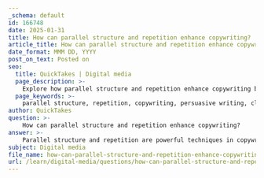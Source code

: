 ```yaml
---
_schema: default
id: 166748
date: 2025-01-31
title: How can parallel structure and repetition enhance copywriting?
article_title: How can parallel structure and repetition enhance copywriting?
date_format: MMM DD, YYYY
post_on_text: Posted on
seo:
  title: QuickTakes | Digital media
  page_description: >-
    Explore how parallel structure and repetition enhance copywriting by improving clarity, rhythm, and emotional impact, making messages more engaging and memorable.
  page_keywords: >-
    parallel structure, repetition, copywriting, persuasive writing, clarity, rhythm, brand messaging, memorability, emotional impact, advertising techniques
author: QuickTakes
question: >-
    How can parallel structure and repetition enhance copywriting?
answer: >-
    Parallel structure and repetition are powerful techniques in copywriting that can significantly enhance the effectiveness of the message being conveyed. Here’s how they work:\n\n### Parallel Structure\nParallel structure involves using similar grammatical forms in a series of phrases or sentences. This technique creates rhythm and clarity, making the copy more engaging and easier to read. For example, a tagline like "Eat Fresh, Live Fresh, Be Fresh" employs parallel structure to emphasize the brand's message. The repetition of the phrase structure not only reinforces the brand's core values but also makes the tagline memorable.\n\n**Benefits of Parallel Structure:**\n1. **Clarity:** It helps in organizing thoughts and ideas, making the message clearer to the audience.\n2. **Rhythm:** The repetitive nature creates a pleasing rhythm that can draw readers in and keep them engaged.\n3. **Emphasis:** It highlights key points, making them stand out in the reader's mind.\n\n### Repetition\nRepetition, as a standalone technique, involves reiterating words, phrases, or ideas to reinforce a message. This can be particularly effective in advertising, where the goal is to create a lasting impression. For instance, repeating a brand name or slogan throughout the copy can help embed it in the audience's memory.\n\n**Benefits of Repetition:**\n1. **Memorability:** Repeated phrases are more likely to stick in the audience's mind, increasing brand recall.\n2. **Persuasiveness:** Repetition can create a sense of urgency or importance, persuading the audience to take action.\n3. **Emotional Impact:** By repeating emotionally charged phrases, copywriters can enhance the emotional appeal of the message, tapping into the audience's feelings.\n\n### Combined Effect\nWhen used together, parallel structure and repetition can create a powerful impact. For example, a campaign might use a series of parallel phrases that are repeated throughout various media, reinforcing the brand's message and making it more persuasive. This combination not only enhances readability but also strengthens the emotional connection with the audience.\n\nIn summary, both parallel structure and repetition are essential tools in a copywriter's arsenal. They help create engaging, memorable, and persuasive copy that resonates with the audience, ultimately driving the desired action.
subject: Digital media
file_name: how-can-parallel-structure-and-repetition-enhance-copywriting.md
url: /learn/digital-media/questions/how-can-parallel-structure-and-repetition-enhance-copywriting
---
```


&nbsp;